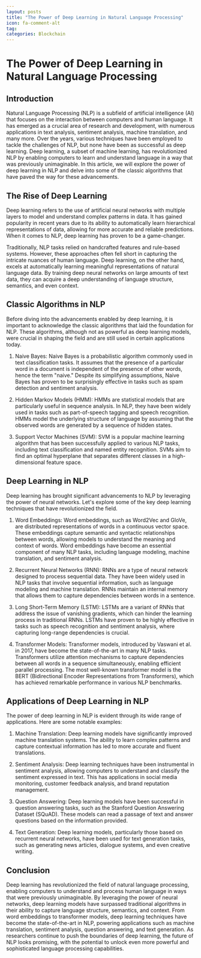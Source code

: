 ```yaml
---
layout: posts
title: "The Power of Deep Learning in Natural Language Processing"
icon: fa-comment-alt
tag:      
categories: Blockchain
---
```



# The Power of Deep Learning in Natural Language Processing

## Introduction

Natural Language Processing (NLP) is a subfield of artificial intelligence (AI) that focuses on the interaction between computers and human language. It has emerged as a crucial area of research and development, with numerous applications in text analysis, sentiment analysis, machine translation, and many more. Over the years, various techniques have been employed to tackle the challenges of NLP, but none have been as successful as deep learning. Deep learning, a subset of machine learning, has revolutionized NLP by enabling computers to learn and understand language in a way that was previously unimaginable. In this article, we will explore the power of deep learning in NLP and delve into some of the classic algorithms that have paved the way for these advancements.

## The Rise of Deep Learning

Deep learning refers to the use of artificial neural networks with multiple layers to model and understand complex patterns in data. It has gained popularity in recent years due to its ability to automatically learn hierarchical representations of data, allowing for more accurate and reliable predictions. When it comes to NLP, deep learning has proven to be a game-changer.

Traditionally, NLP tasks relied on handcrafted features and rule-based systems. However, these approaches often fell short in capturing the intricate nuances of human language. Deep learning, on the other hand, excels at automatically learning meaningful representations of natural language data. By training deep neural networks on large amounts of text data, they can acquire a deep understanding of language structure, semantics, and even context.

## Classic Algorithms in NLP

Before diving into the advancements enabled by deep learning, it is important to acknowledge the classic algorithms that laid the foundation for NLP. These algorithms, although not as powerful as deep learning models, were crucial in shaping the field and are still used in certain applications today.

1. Naive Bayes: Naive Bayes is a probabilistic algorithm commonly used in text classification tasks. It assumes that the presence of a particular word in a document is independent of the presence of other words, hence the term "naive." Despite its simplifying assumptions, Naive Bayes has proven to be surprisingly effective in tasks such as spam detection and sentiment analysis.

2. Hidden Markov Models (HMM): HMMs are statistical models that are particularly useful in sequence analysis. In NLP, they have been widely used in tasks such as part-of-speech tagging and speech recognition. HMMs model the underlying structure of language by assuming that the observed words are generated by a sequence of hidden states.

3. Support Vector Machines (SVM): SVM is a popular machine learning algorithm that has been successfully applied to various NLP tasks, including text classification and named entity recognition. SVMs aim to find an optimal hyperplane that separates different classes in a high-dimensional feature space.

## Deep Learning in NLP

Deep learning has brought significant advancements to NLP by leveraging the power of neural networks. Let's explore some of the key deep learning techniques that have revolutionized the field.

1. Word Embeddings: Word embeddings, such as Word2Vec and GloVe, are distributed representations of words in a continuous vector space. These embeddings capture semantic and syntactic relationships between words, allowing models to understand the meaning and context of words. Word embeddings have become an essential component of many NLP tasks, including language modeling, machine translation, and sentiment analysis.

2. Recurrent Neural Networks (RNN): RNNs are a type of neural network designed to process sequential data. They have been widely used in NLP tasks that involve sequential information, such as language modeling and machine translation. RNNs maintain an internal memory that allows them to capture dependencies between words in a sentence.

3. Long Short-Term Memory (LSTM): LSTMs are a variant of RNNs that address the issue of vanishing gradients, which can hinder the learning process in traditional RNNs. LSTMs have proven to be highly effective in tasks such as speech recognition and sentiment analysis, where capturing long-range dependencies is crucial.

4. Transformer Models: Transformer models, introduced by Vaswani et al. in 2017, have become the state-of-the-art in many NLP tasks. Transformers utilize attention mechanisms to capture dependencies between all words in a sequence simultaneously, enabling efficient parallel processing. The most well-known transformer model is the BERT (Bidirectional Encoder Representations from Transformers), which has achieved remarkable performance in various NLP benchmarks.

## Applications of Deep Learning in NLP

The power of deep learning in NLP is evident through its wide range of applications. Here are some notable examples:

1. Machine Translation: Deep learning models have significantly improved machine translation systems. The ability to learn complex patterns and capture contextual information has led to more accurate and fluent translations.

2. Sentiment Analysis: Deep learning techniques have been instrumental in sentiment analysis, allowing computers to understand and classify the sentiment expressed in text. This has applications in social media monitoring, customer feedback analysis, and brand reputation management.

3. Question Answering: Deep learning models have been successful in question answering tasks, such as the Stanford Question Answering Dataset (SQuAD). These models can read a passage of text and answer questions based on the information provided.

4. Text Generation: Deep learning models, particularly those based on recurrent neural networks, have been used for text generation tasks, such as generating news articles, dialogue systems, and even creative writing.

## Conclusion

Deep learning has revolutionized the field of natural language processing, enabling computers to understand and process human language in ways that were previously unimaginable. By leveraging the power of neural networks, deep learning models have surpassed traditional algorithms in their ability to capture language structure, semantics, and context. From word embeddings to transformer models, deep learning techniques have become the state-of-the-art in NLP, powering applications such as machine translation, sentiment analysis, question answering, and text generation. As researchers continue to push the boundaries of deep learning, the future of NLP looks promising, with the potential to unlock even more powerful and sophisticated language processing capabilities.